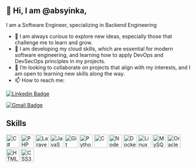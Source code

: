 ## 👋 Hi, I am @absyinka,

I am a Software Engineer, specializing in Backend Engineering

- 👀 I am always curious to explore new ideas, especially those that challenge me to learn and grow.
- 🌱 I am developing my cloud skills, which are essential for modern software engineering, and learning how to apply DevOps and DevSecOps principles in my projects.
- 💞️ I’m looking to collaborate on projects that align with my interests, and I am open to learning new skills along the way.
- 📫 How to reach me:

[![Linkedin Badge](https://img.shields.io/badge/-absyinka-blue?style=for-the-badge&logo=Linkedin&logoColor=white&link=https:/www.linkedin.com/in/absyinka/)](https://www.linkedin.com/in/absyinka/)

[![Gmail Badge](https://img.shields.io/badge/-absyinka@gmail.com-c14438?style=for-the-badge&logo=Gmail&logoColor=white)](mailto:absyinka@gmail.com)

## Skills

<p align="left" dir="auto">
  <a href="https://learn.microsoft.com/en-us/dotnet/csharp/" rel="nofollow" style="text-decoration: none;">
    <img src="https://raw.githubusercontent.com/danielcranney/readme-generator/main/public/icons/skills/csharp-colored.svg" width="36" height="36" alt="C#" style="max-width: 100%;">
  </a>
  <a href="https://www.php.net/" rel="nofollow" style="text-decoration: none;">
    <img src="https://raw.githubusercontent.com/danielcranney/readme-generator/main/public/icons/skills/php-colored.svg" width="36" height="36" alt="PHP" style="max-width: 100%;">
  </a>
  <a href="https://laravel.com/" rel="nofollow" style="text-decoration: none;">
    <img src="https://raw.githubusercontent.com/danielcranney/readme-generator/main/public/icons/skills/laravel-colored.svg" width="36" height="36" alt="Laravel" style="max-width: 100%;">
  </a>
  <a href="https://developer.mozilla.org/en-US/docs/Web/JavaScript" rel="nofollow" style="text-decoration: none;">
    <img src="https://raw.githubusercontent.com/danielcranney/readme-generator/main/public/icons/skills/javascript-colored.svg" width="36" height="36" alt="JavaScript" style="max-width: 100%;">
  </a>
  <a href="https://git-scm.com/" rel="nofollow" style="text-decoration: none;">
    <img src="https://raw.githubusercontent.com/danielcranney/readme-generator/main/public/icons/skills/git-colored.svg" width="36" height="36" alt="Git" style="max-width: 100%;">
  </a>
  <a href="#" rel="nofollow" style="text-decoration: none;">
    <img src="https://raw.githubusercontent.com/danielcranney/readme-generator/main/public/icons/skills/python-colored.svg" width="36" height="36" alt="Python" style="max-width: 100%;">
  </a>
  <a href="#" rel="nofollow" style="text-decoration: none;">
    <img src="https://raw.githubusercontent.com/danielcranney/readme-generator/main/public/icons/skills/c-colored.svg" width="36" height="36" alt="C" style="max-width: 100%;">
  </a>
  <a href="https://nodejs.org/en" rel="nofollow" style="text-decoration: none;">
    <img src="https://raw.githubusercontent.com/danielcranney/readme-generator/main/public/icons/skills/nodejs-colored.svg" width="36" height="36" alt="NodeJs" style="max-width: 100%;">
  </a>
  <a href="https://nodejs.org/en" rel="nofollow" style="text-decoration: none;">
    <img src="https://raw.githubusercontent.com/danielcranney/readme-generator/main/public/icons/skills/docker-colored.svg" width="36" height="36" alt="Docker" style="max-width: 100%;">
  </a>
  <a href="https://www.linux.org/" rel="nofollow" style="text-decoration: none;">
    <img src="https://raw.githubusercontent.com/danielcranney/readme-generator/main/public/icons/skills/linux-colored.svg" width="36" height="36" alt="Linux" style="max-width: 100%;">
  </a>
  <a href="#" rel="nofollow" style="text-decoration: none;">
    <img src="https://raw.githubusercontent.com/danielcranney/readme-generator/main/public/icons/skills/mysql-colored.svg" width="36" height="36" alt="MySQL" style="max-width: 100%;">
  </a>
  <a href="#" rel="nofollow" style="text-decoration: none;">
    <img src="https://raw.githubusercontent.com/danielcranney/readme-generator/main/public/icons/skills/oracle-colored.svg" width="36" height="36" alt="Oracle" style="max-width: 100%;">
  </a>
  <a href="#" rel="nofollow" style="text-decoration: none;">
    <img src="https://raw.githubusercontent.com/danielcranney/readme-generator/main/public/icons/skills/html5-colored.svg" width="36" height="36" alt="HTML5" style="max-width: 100%;">
  </a>
  <a href="#" rel="nofollow" style="text-decoration: none;">
    <img src="https://raw.githubusercontent.com/danielcranney/readme-generator/main/public/icons/skills/css3-colored.svg" width="36" height="36" alt="CSS3" style="max-width: 100%;">
  </a>
</p>

<!---
absyinka/absyinka is a ✨ special ✨ repository because its `README.md` (this file) appears on your GitHub profile.
You can click the Preview link to take a look at your changes.
--->
